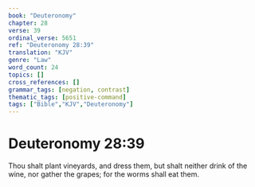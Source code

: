 ```yaml
---
book: "Deuteronomy"
chapter: 28
verse: 39
ordinal_verse: 5651
ref: "Deuteronomy 28:39"
translation: "KJV"
genre: "Law"
word_count: 24
topics: []
cross_references: []
grammar_tags: [negation, contrast]
thematic_tags: [positive-command]
tags: ["Bible","KJV","Deuteronomy"]
---
```


# Deuteronomy 28:39

Thou shalt plant vineyards, and dress them, but shalt neither drink of the wine, nor gather the grapes; for the worms shall eat them.
